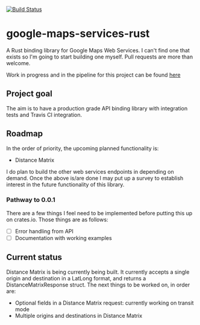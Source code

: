 [![Build Status](https://travis-ci.org/vignesh-sankaran/google-maps-services-rust.svg?branch=master)](https://travis-ci.org/vignesh-sankaran/google-maps-services-rust)
# google-maps-services-rust
A Rust binding library for Google Maps Web Services. I can't find one that exists so I'm going to start building one myself. Pull requests are more than welcome.

Work in progress and in the pipeline for this project can be found [here](https://tree.taiga.io/project/backend_dev-google-web-services-rust/kanban "Kanban for google-web-services-rust")

## Project goal
The aim is to have a production grade API binding library with integration tests and Travis CI integration.

## Roadmap
In the order of priority, the upcoming planned functionality is:
* Distance Matrix

I do plan to build the other web services endpoints in depending on demand. Once the above is/are done I may put up a survey to establish interest in the future functionality of this library.

### Pathway to 0.0.1
There are a few things I feel need to be implemented before putting this up on crates.io. Those things are as follows:
- [ ] Error handling from API
- [ ] Documentation with working examples

## Current status
Distance Matrix is being currently being built. It currently accepts a single origin and destination in a LatLong format, and returns a DistanceMatrixResponse struct. The next things to be worked on, in order are:

* Optional fields in a Distance Matrix request: currently working on transit mode
* Multiple origins and destinations in Distance Matrix
